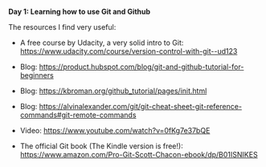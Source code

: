 <b> Day 1: Learning how to use Git and Github </b>

The resources I find very useful:
- A free course by Udacity, a very solid intro to Git: https://www.udacity.com/course/version-control-with-git--ud123
- Blog: https://product.hubspot.com/blog/git-and-github-tutorial-for-beginners
- Blog: https://kbroman.org/github_tutorial/pages/init.html
- Blog: https://alvinalexander.com/git/git-cheat-sheet-git-reference-commands#git-remote-commands
- Video: https://www.youtube.com/watch?v=0fKg7e37bQE

- The official Git book (The Kindle version is free!): https://www.amazon.com/Pro-Git-Scott-Chacon-ebook/dp/B01ISNIKES
